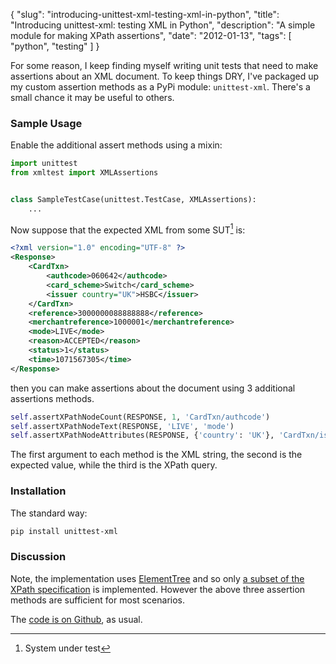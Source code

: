 {
    "slug": "introducing-unittest-xml-testing-xml-in-python",
    "title": "Introducing unittest-xml: testing XML in Python",
    "description": "A simple module for making XPath assertions",
    "date": "2012-01-13",
    "tags": [
        "python",
        "testing"
    ]
}

For some reason, I keep finding myself writing unit tests that need to
make assertions about an XML document. To keep things DRY, I've packaged
up my custom assertion methods as a PyPi module: `unittest-xml`. There's
a small chance it may be useful to others.

### Sample Usage

Enable the additional assert methods using a mixin:

``` python
import unittest
from xmltest import XMLAssertions


class SampleTestCase(unittest.TestCase, XMLAssertions):
    ...
```

Now suppose that the expected XML from some SUT[^1] is:

``` xml
<?xml version="1.0" encoding="UTF-8" ?>
<Response>
    <CardTxn>
        <authcode>060642</authcode>
        <card_scheme>Switch</card_scheme>
        <issuer country="UK">HSBC</issuer>
    </CardTxn>
    <reference>3000000088888888</reference>
    <merchantreference>1000001</merchantreference>
    <mode>LIVE</mode>
    <reason>ACCEPTED</reason>
    <status>1</status>
    <time>1071567305</time>
</Response>
```

then you can make assertions about the document using 3 additional
assertions methods.

``` python
self.assertXPathNodeCount(RESPONSE, 1, 'CardTxn/authcode')
self.assertXPathNodeText(RESPONSE, 'LIVE', 'mode')
self.assertXPathNodeAttributes(RESPONSE, {'country': 'UK'}, 'CardTxn/issuer')
```

The first argument to each method is the XML string, the second is the
expected value, while the third is the XPath query.

### Installation

The standard way:

``` bash
pip install unittest-xml
```

### Discussion

Note, the implementation uses
[ElementTree](http://docs.python.org/library/xml.etree.elementtree.html)
and so only [a subset of the XPath
specification](http://effbot.org/zone/element-xpath.htm) is implemented.
However the above three assertion methods are sufficient for most
scenarios.

The [code is on Github](https://github.com/codeinthehole/unittest-xml),
as usual.

[^1]: System under test

